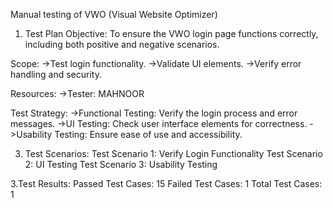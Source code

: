 Manual testing of VWO (Visual Website Optimizer) 
1. Test Plan
Objective: To ensure the VWO login page functions correctly, including both positive and 
negative scenarios.

Scope:
->Test login functionality.
->Validate UI elements.
->Verify error handling and security.

Resources:
->Tester: MAHNOOR

Test Strategy:
->Functional Testing: Verify the login process and error messages.
->UI Testing: Check user interface elements for correctness.
->Usability Testing: Ensure ease of use and accessibility.

3. Test Scenarios:
Test Scenario 1: Verify Login Functionality
Test Scenario 2: UI Testing
Test Scenario 3: Usability Testing

3.Test Results:
Passed Test Cases: 15
Failed Test Cases: 1
Total Test Cases: 1
